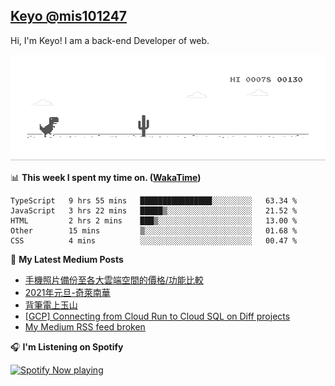 ## [Keyo @mis101247](https://github.com/mis101247/mis101247.github.io)

Hi, I'm Keyo! I am a back-end Developer of web. 


![image](https://github.com/mis101247/mis101247/blob/master/dino.gif)

📊 **This week I spent my time on. ([WakaTime](https://wakatime.com/@66242878-3a41-446c-852d-cafde411a834))**
<!--START_SECTION:waka-->
```text
TypeScript   9 hrs 55 mins   ████████████████░░░░░░░░░   63.34 % 
JavaScript   3 hrs 22 mins   █████▒░░░░░░░░░░░░░░░░░░░   21.52 % 
HTML         2 hrs 2 mins    ███▒░░░░░░░░░░░░░░░░░░░░░   13.00 % 
Other        15 mins         ▒░░░░░░░░░░░░░░░░░░░░░░░░   01.68 % 
CSS          4 mins          ░░░░░░░░░░░░░░░░░░░░░░░░░   00.47 % 
```
<!--END_SECTION:waka-->

📕 **My Latest Medium Posts**

<!-- BLOG-POST-LIST:START -->
- [手機照片備份至各大雲端空間的價格/功能比較](https://medium.com/mis101247/%E6%89%8B%E6%A9%9F%E7%85%A7%E7%89%87%E5%82%99%E4%BB%BD%E8%87%B3%E5%90%84%E5%A4%A7%E9%9B%B2%E7%AB%AF%E7%A9%BA%E9%96%93%E7%9A%84%E5%83%B9%E6%A0%BC-%E5%8A%9F%E8%83%BD%E6%AF%94%E8%BC%83-afb645455b6b?source=rss-1d2d8876197b------2)
- [2021年元旦-奇萊南華](https://medium.com/mis101247/2021%E5%B9%B4%E5%85%83%E6%97%A6-%E5%A5%87%E8%90%8A%E5%8D%97%E8%8F%AF-6168f2d92ef3?source=rss-1d2d8876197b------2)
- [背筆電上玉山](https://medium.com/mis101247/%E8%83%8C%E7%AD%86%E9%9B%BB%E4%B8%8A%E7%8E%89%E5%B1%B1-94f2d99f2e2b?source=rss-1d2d8876197b------2)
- [[GCP] Connecting from Cloud Run to Cloud SQL on Diff projects](https://medium.com/mis101247/gcp-connecting-from-cloud-run-to-cloud-sql-on-diff-projects-c0919bd5bd7f?source=rss-1d2d8876197b------2)
- [My Medium RSS feed broken](https://medium.com/mis101247/my-medium-rss-feed-broken-9061e73ac2b7?source=rss-1d2d8876197b------2)
<!-- BLOG-POST-LIST:END -->

🎧 **I'm Listening on Spotify**

[<img src="https://spotify-now-playing-nu.vercel.app/api/spotify-playing" alt="Spotify Now playing" width="50%" />](https://open.spotify.com/user/21dqdh3gswmbyofjbihypdqba)
